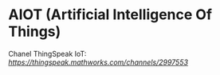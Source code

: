 # AIOT (Artificial Intelligence Of Things)
Chanel ThingSpeak IoT: <i>https://thingspeak.mathworks.com/channels/2997553</i> 
